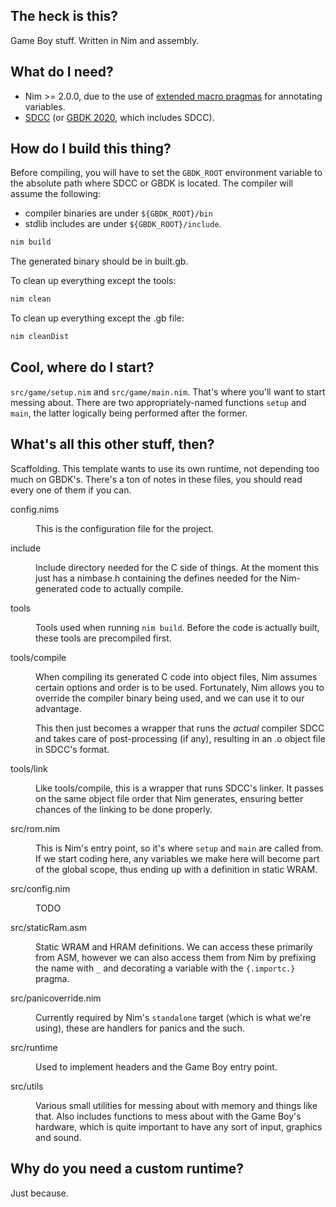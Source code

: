 ## The heck is this?

Game Boy stuff. Written in Nim and assembly.

## What do I need?

* Nim >= 2.0.0, due to the use of [extended macro pragmas](https://nim-lang.org/2.0.0/manual_experimental.html#extended-macro-pragmas) for annotating variables.
* [SDCC](https://sdcc.sourceforge.net/snap.php) (or [GBDK 2020](https://github.com/gbdk-2020/gbdk-2020), which includes SDCC).

## How do I build this thing?

Before compiling, you will have to set the `GBDK_ROOT` environment variable to the absolute path where SDCC or GBDK is located. The compiler will assume the following:
* compiler binaries are under `${GBDK_ROOT}/bin`
* stdlib includes are under `${GBDK_ROOT}/include`.

```sh
nim build
```

The generated binary should be in built.gb.

To clean up everything except the tools:

```sh
nim clean
```

To clean up everything except the .gb file:

```sh
nim cleanDist
```

## Cool, where do I start?

`src/game/setup.nim` and `src/game/main.nim`. That's where you'll want to start messing about.
There are two appropriately-named functions `setup` and `main`, the
latter logically being performed after the former.

## What's all this other stuff, then?

Scaffolding. This template wants to use its own runtime, not depending
too much on GBDK's. There's a ton of notes in these files, you should
read every one of them if you can.

<dl>
<dt>config.nims</dt>
<dd><p>
This is the configuration file for the project. 
</p></dd>

<dt>include</dt>
<dd><p>
Include directory needed for the C side of things. At the moment this
just has a nimbase.h containing the defines needed for the Nim-generated
code to actually compile.
</p></dd>

<dt>tools</dt>
<dd><p>
Tools used when running <code>nim build</code>. Before the code is
actually built, these tools are precompiled first.
</p></dd>

<dt>tools/compile</dt>
<dd><p>
When compiling its generated C code into object files, Nim assumes
certain options and order is to be used. Fortunately, Nim allows you
to override the compiler binary being used, and we can use it to our
advantage.
</p><p>
This then just becomes a wrapper that runs the <em>actual</em> compiler
SDCC and takes care of post-processing (if any), resulting in an
.o object file in SDCC's format.
</p></dd>

<dt>tools/link</dt>
<dd><p>
Like tools/compile, this is a wrapper that runs SDCC's linker. It passes
on the same object file order that Nim generates, ensuring better chances
of the linking to be done properly.
</p></dd>

<dt>src/rom.nim</dt>
<dd><p>
This is Nim's entry point, so it's where <code>setup</code> and
<code>main</code> are called from. If we start coding here, any variables
we make here will become part of the global scope, thus ending up with
a definition in static WRAM.
</p></dd>

<dt>src/config.nim</dt>
<dd><p>
TODO
</p></dd>

<dt>src/staticRam.asm</dt>
<dd><p>
Static WRAM and HRAM definitions. We can access these primarily from
ASM, however we can also access them from Nim by prefixing the name
with <code>_</code> and decorating a variable with the <code>{.importc.}</code>
pragma.
</p></dd>

<dt>src/panicoverride.nim</dt>
<dd><p>
Currently required by Nim's <code>standalone</code> target (which is what
we're using), these are handlers for panics and the such.
</p></dd>

<dt>src/runtime</dt>
<dd><p>
Used to implement headers and the Game Boy entry point.
</p></dd>

<dt>src/utils</dt>
<dd><p>
Various small utilities for messing about with memory and things like
that.
Also includes functions to mess about with the Game Boy's hardware, which is
quite important to have any sort of input, graphics and sound.
</p></dd>
</dl>

## Why do you need a custom runtime?

Just because.
